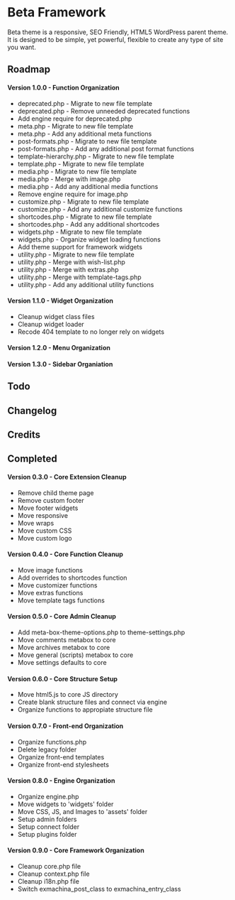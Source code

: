Beta Framework
==============
Beta theme is a responsive, SEO Friendly, HTML5 WordPress parent theme. It is designed to be simple, yet powerful, flexible to create any type of site you want.


Roadmap
-------
#### Version 1.0.0 - Function Organization
- deprecated.php - Migrate to new file template
- deprecated.php - Remove unneeded deprecated functions
- Add engine require for deprecated.php
- meta.php - Migrate to new file template
- meta.php - Add any additional meta functions
- post-formats.php - Migrate to new file template
- post-formats.php - Add any additional post format functions
- template-hierarchy.php - Migrate to new file template
- template.php - Migrate to new file template
- media.php - Migrate to new file template
- media.php - Merge with image.php
- media.php - Add any additional media functions
- Remove engine require for image.php
- customize.php - Migrate to new file template
- customize.php - Add any additional customize functions
- shortcodes.php - Migrate to new file template
- shortcodes.php - Add any additional shortcodes
- widgets.php - Migrate to new file template
- widgets.php - Organize widget loading functions
- Add theme support for framework widgets
- utility.php - Migrate to new file template
- utility.php - Merge with wish-list.php
- utility.php - Merge with extras.php
- utility.php - Merge with template-tags.php
- utility.php - Add any additional utility functions


#### Version 1.1.0 - Widget Organization
+ Cleanup widget class files
+ Cleanup widget loader
+ Recode 404 template to no longer rely on widgets





#### Version 1.2.0 - Menu Organization

#### Version 1.3.0 - Sidebar Organiation


Todo
----

Changelog
---------

Credits
-------

Completed
---------
#### Version 0.3.0 - Core Extension Cleanup
- Remove child theme page
- Remove custom footer
- Move footer widgets
- Move responsive
- Move wraps
- Move custom CSS
- Move custom logo

#### Version 0.4.0 - Core Function Cleanup
- Move image functions
- Add overrides to shortcodes function
- Move customizer functions
- Move extras functions
- Move template tags functions

#### Version 0.5.0 - Core Admin Cleanup
- Add meta-box-theme-options.php to theme-settings.php
- Move comments metabox to core
- Move archives metabox to core
- Move general (scripts) metabox to core
- Move settings defaults to core

#### Version 0.6.0 - Core Structure Setup
- Move html5.js to core JS directory
- Create blank structure files and connect via engine
- Organize functions to appropiate structure file

#### Version 0.7.0 - Front-end Organization
- Organize functions.php
- Delete legacy folder
- Organize front-end templates
- Organize front-end stylesheets

#### Version 0.8.0 - Engine Organization
- Organize engine.php
- Move widgets to 'widgets' folder
- Move CSS, JS, and Images to 'assets' folder
- Setup admin folders
- Setup connect folder
- Setup plugins folder

#### Version 0.9.0 - Core Framework Organization
- Cleanup core.php file
- Cleanup context.php file
- Cleanup i18n.php file
- Switch exmachina_post_class to exmachina_entry_class